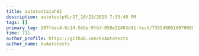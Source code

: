 ```yaml
---
title: autotesta1ah82
description: autotestpVLr27_10/23/2025 7:35:40 PM
tags: []
primary_tag: 197f4ec4-6c14-5b5e-9fb3-058e21403d41:tech/73554900100700000996/67838200100800006287
time: 711
author_profile: https://github.com/ksAutotests
author_name: ksAutotests
---
```

